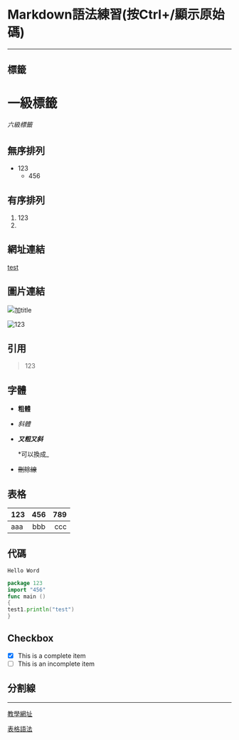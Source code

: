 # Markdown語法練習(按Ctrl+/顯示原始碼)

---
## 標籤
# 一級標籤

###### 六級標籤


## 無序排列

* 123
  * 456

## 有序排列

1. 123
2. 

## 網址連結

[test](https://www.youtube.com/watch?v=EigxHkpqJdA "加title")

## 圖片連結

![](https://markdown.tw/images/208x128.png "加title")

![123][引用]

[引用]:https://markdown.tw/images/208x128.png "加title"

## 引用
>123

## 字體
- **粗體**
- *斜體*
- ***又粗又斜***

  *可以換成_
- ~~刪除線~~

## 表格
|123|456|789|
|-|:--:|---:|
|aaa|bbb|ccc|

## 代碼
`Hello Word`

```go
package 123
import "456"
func main ()
{
test1.println("test")
}
```
## Checkbox
- [x] This is a complete item
- [ ] This is an incomplete item
## 分割線
---
 [教學網址](https://www.youtube.com/watch?v=EigxHkpqJdA)

 [表格語法](https://blog.fntsr.tw/articles/2017/02/07/principle-of-markdown-table-syntax/)

